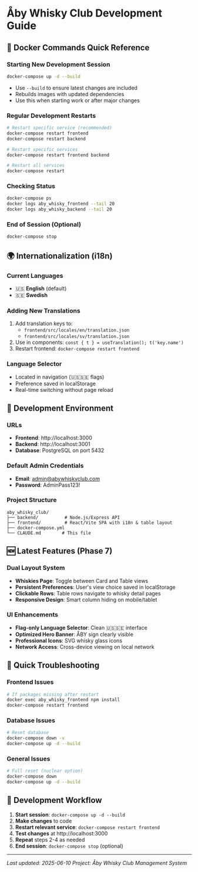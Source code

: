 # Åby Whisky Club Development Guide

## 🐳 Docker Commands Quick Reference

### Starting New Development Session
```bash
docker-compose up -d --build
```
- Use `--build` to ensure latest changes are included
- Rebuilds images with updated dependencies
- Use this when starting work or after major changes

### Regular Development Restarts
```bash
# Restart specific service (recommended)
docker-compose restart frontend
docker-compose restart backend

# Restart specific services
docker-compose restart frontend backend

# Restart all services
docker-compose restart
```

### Checking Status
```bash
docker-compose ps
docker logs aby_whisky_frontend --tail 20
docker logs aby_whisky_backend --tail 20
```

### End of Session (Optional)
```bash
docker-compose stop
```

## 🌍 Internationalization (i18n)

### Current Languages
- 🇺🇸 **English** (default)
- 🇸🇪 **Swedish** 

### Adding New Translations
1. Add translation keys to:
   - `frontend/src/locales/en/translation.json`
   - `frontend/src/locales/sv/translation.json`
2. Use in components: `const { t } = useTranslation(); t('key.name')`
3. Restart frontend: `docker-compose restart frontend`

### Language Selector
- Located in navigation (🇺🇸🇸🇪 flags)
- Preference saved in localStorage
- Real-time switching without page reload

## 🔧 Development Environment

### URLs
- **Frontend**: http://localhost:3000
- **Backend**: http://localhost:3001
- **Database**: PostgreSQL on port 5432

### Default Admin Credentials
- **Email**: admin@abywhiskyclub.com
- **Password**: AdminPass123!

### Project Structure
```
aby_whisky_club/
├── backend/          # Node.js/Express API
├── frontend/         # React/Vite SPA with i18n & table layout
├── docker-compose.yml
└── CLAUDE.md        # This file
```

## 🆕 Latest Features (Phase 7)

### Dual Layout System
- **Whiskies Page**: Toggle between Card and Table views
- **Persistent Preferences**: User's view choice saved in localStorage
- **Clickable Rows**: Table rows navigate to whisky detail pages
- **Responsive Design**: Smart column hiding on mobile/tablet

### UI Enhancements
- **Flag-only Language Selector**: Clean 🇺🇸🇸🇪 interface
- **Optimized Hero Banner**: ÅBY sign clearly visible
- **Professional Icons**: SVG whisky glass icons
- **Network Access**: Cross-device viewing on local network

## 📝 Quick Troubleshooting

### Frontend Issues
```bash
# If packages missing after restart
docker exec aby_whisky_frontend npm install
docker-compose restart frontend
```

### Database Issues
```bash
# Reset database
docker-compose down -v
docker-compose up -d --build
```

### General Issues
```bash
# Full reset (nuclear option)
docker-compose down
docker-compose up -d --build
```

## 🎯 Development Workflow

1. **Start session**: `docker-compose up -d --build`
2. **Make changes** to code
3. **Restart relevant service**: `docker-compose restart frontend`
4. **Test changes** at http://localhost:3000
5. **Repeat** steps 2-4 as needed
6. **End session**: `docker-compose stop` (optional)

---
*Last updated: 2025-06-10*
*Project: Åby Whisky Club Management System*